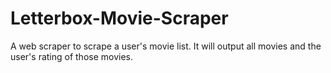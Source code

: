 # Letterbox-Movie-Scraper
A web scraper to scrape a user's movie list. It will output all movies and the user's rating of those movies.
